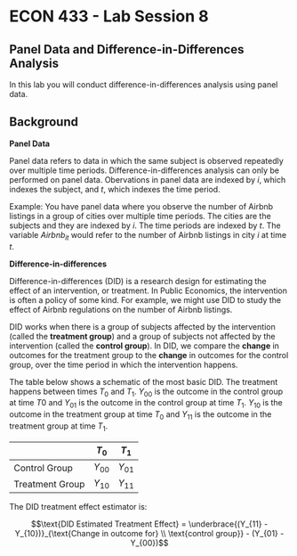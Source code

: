# ECON 433 - Lab Session 8
## Panel Data and Difference-in-Differences Analysis

In this lab you will conduct difference-in-differences analysis using panel data.

## Background

**Panel Data** 

Panel data refers to data in which the same subject is observed repeatedly over multiple time periods. Difference-in-differences analysis can only be performed on panel data. Obervations in panel data are indexed by $i$, which indexes the subject, and $t$, which indexes the time period. 

Example: You have panel data where you observe the number of Airbnb listings in a group of cities over multiple time periods. The cities are the subjects and they are indexed by $i$. The time periods are indexed by $t$. The variable $Airbnb_{it}$ would refer to the number of Airbnb listings in city $i$ at time $t$.

**Difference-in-differences**

Difference-in-differences (DID) is a research design for estimating the effect of an intervention, or treatment. In Public Economics, the intervention is often a policy of some kind. For example, we might use DID to study the effect of Airbnb regulations on the number of Airbnb listings.

DID works when there is a group of subjects affected by the intervention (called the **treatment group**) and a group of subjects not affected by the intervention (called the **control group**). In DID, we compare the **change** in outcomes for the treatment group to the **change** in outcomes for the control group, over the time period in which the intervention happens.

The table below shows a schematic of the most basic DID. The treatment happens between times $T_0$ and $T_1$. $Y_{00}$ is the outcome in the control group at time $T0$ and $Y_{01}$ is the outcome in the control group at time $T_1$. $Y_{10}$ is the outcome in the treatment group at time $T_0$ and $Y_{11}$ is the outcome in the treatment group at time $T_1$.

|                   | $T_0$    | $T_1$    |
| ----------------- | -------- | -------- |
| Control Group     | $Y_{00}$ | $Y_{01}$ |
| Treatment Group   | $Y_{10}$ | $Y_{11}$ |

The DID treatment effect estimator is:

$$\text{DID Estimated Treatment Effect} = \underbrace{(Y_{11} - Y_{10})}_{\text{Change in outcome for} \\ \text{control group}} - (Y_{01} - Y_{00})$$


